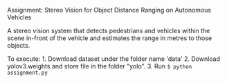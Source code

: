 Assignment: Stereo Vision for Object Distance Ranging on Autonomous Vehicles

A stereo vision system that detects pedestrians and vehicles within the scene in-front of the vehicle and estimates the range in metres to those objects.

To execute: 1. Download dataset under the folder name 'data'
2. Download yolov3.weights and store file in the folder "yolo". 
3. Run `$ python assignment.py`